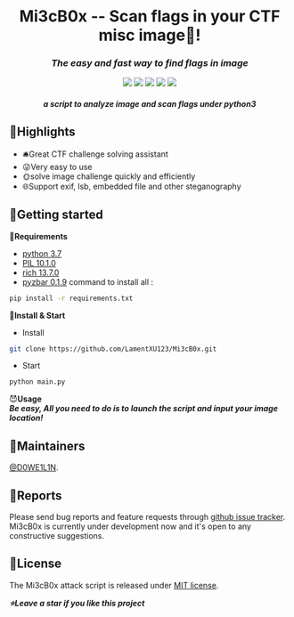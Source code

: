 <h1 align="center">Mi3cB0x -- Scan flags in your CTF misc image🚩!</h1>
<em><h3 align="center">The easy and fast way to find flags in image</h3></em>
<p align="center">
<img src=https://files.cnblogs.com/files/blogs/820580/profile.ico?t=1726375117&download=true>
<img src=https://img.shields.io/badge/python-3.7+-blue?style=for-the-badge>
<img src=https://img.shields.io/badge/License-MIT-green?style=for-the-badge>
<img src=https://img.shields.io/badge/State-Developing-red?style=for-the-badge>
<img src=https://img.shields.io/badge/Platform-Windows-orange?style=for-the-badge>
<em><h5 align="center">a script to analyze image and scan flags under python3</h5></em>

## 📸Highlights
* 🛎️Great CTF challenge solving assistant
* 😜Very easy to use  
* 🌞solve image challenge quickly and efficiently
* 🌐Support exif, lsb, embedded file and other steganography

## 📕Getting started
🥰**Requirements**  

* [python 3.7](https://python.org)
* [PIL 10.1.0](https://github.com/python-pillow/Pillow)
* [rich 13.7.0](https://github.com/Textualize/rich)
* [pyzbar 0.1.9](https://github.com/NaturalHistoryMuseum/pyzbar)
command to install all :
```sh
pip install -r requirements.txt
```
👋**Install & Start**
* Install
```sh
git clone https://github.com/LamentXU123/Mi3cB0x.git
```
* Start
```sh
python main.py
```

😈**Usage**  
<em>***Be easy, All you need to do is to launch the script and input your image location!***</em>

     
## 🦸Maintainers
[@D0WE1L1N](https://github.com/Duweilin).

## 🤝Reports

Please send bug reports and feature requests through [github issue tracker](https://github.com/DWL-stu/Mi3cB0x/issues). Mi3cB0x is currently under development now and it's open to any constructive suggestions.

 
## 📃License
The Mi3cB0x attack script is released under [MIT license](https://github.com/DWL-stu/Mi3cB0x/License).

***⭐️Leave a star if you like this project***
